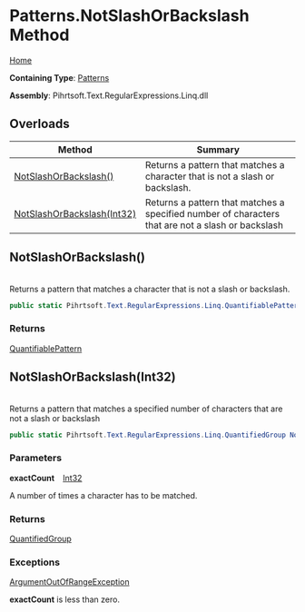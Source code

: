 # Patterns\.NotSlashOrBackslash Method

[Home](../../../../../../README.md)

**Containing Type**: [Patterns](../README.md)

**Assembly**: Pihrtsoft\.Text\.RegularExpressions\.Linq\.dll

## Overloads

| Method | Summary |
| ------ | ------- |
| [NotSlashOrBackslash()](#Pihrtsoft_Text_RegularExpressions_Linq_Patterns_NotSlashOrBackslash) | Returns a pattern that matches a character that is not a slash or backslash\. |
| [NotSlashOrBackslash(Int32)](#Pihrtsoft_Text_RegularExpressions_Linq_Patterns_NotSlashOrBackslash_System_Int32_) | Returns a pattern that matches a specified number of characters that are not a slash or backslash |

## NotSlashOrBackslash\(\) <a name="Pihrtsoft_Text_RegularExpressions_Linq_Patterns_NotSlashOrBackslash"></a>

\
Returns a pattern that matches a character that is not a slash or backslash\.

```csharp
public static Pihrtsoft.Text.RegularExpressions.Linq.QuantifiablePattern NotSlashOrBackslash()
```

### Returns

[QuantifiablePattern](../../QuantifiablePattern/README.md)

## NotSlashOrBackslash\(Int32\) <a name="Pihrtsoft_Text_RegularExpressions_Linq_Patterns_NotSlashOrBackslash_System_Int32_"></a>

\
Returns a pattern that matches a specified number of characters that are not a slash or backslash

```csharp
public static Pihrtsoft.Text.RegularExpressions.Linq.QuantifiedGroup NotSlashOrBackslash(int exactCount)
```

### Parameters

**exactCount** &ensp; [Int32](https://docs.microsoft.com/en-us/dotnet/api/system.int32)

A number of times a character has to be matched\.

### Returns

[QuantifiedGroup](../../QuantifiedGroup/README.md)

### Exceptions

[ArgumentOutOfRangeException](https://docs.microsoft.com/en-us/dotnet/api/system.argumentoutofrangeexception)

**exactCount** is less than zero\.

